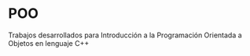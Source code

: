 # POO
Trabajos desarrollados para Introducción a la Programación Orientada a Objetos en lenguaje C++
